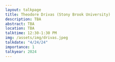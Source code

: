 ```yaml
---
layout: talkpage
title: Theodore Drivas (Stony Brook University)
description: TBA
abstract: TBA
location: TBA
talktime: 12:30-1:30 PM
img: /assets/img/drivas.jpeg
talkdate: "4/24/24"
importance: 1
talkyear: 2024
---
```


<!-- note that the "description" is actually the talk title -->
